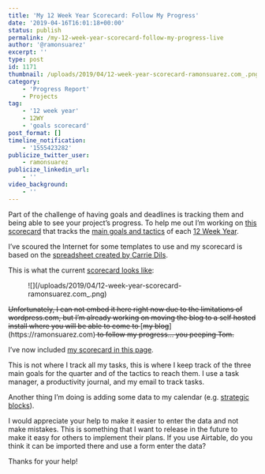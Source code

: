 ```yaml
---
title: 'My 12 Week Year Scorecard: Follow My Progress'
date: '2019-04-16T16:01:18+00:00'
status: publish
permalink: /my-12-week-year-scorecard-follow-my-progress-live
author: '@ramonsuarez'
excerpt: ''
type: post
id: 1171
thumbnail: /uploads/2019/04/12-week-year-scorecard-ramonsuarez.com_.png
category:
    - 'Progress Report'
    - Projects
tag:
    - '12 week year'
    - 12WY
    - 'goals scorecard'
post_format: []
timeline_notification:
    - '1555423282'
publicize_twitter_user:
    - ramonsuarez
publicize_linkedin_url:
    - ''
video_background:
    - ''
---
```

Part of the challenge of having goals and deadlines is tracking them and being able to see your project’s progress. To help me out I’m working on [this scorecard](https://ramonsuarez.com/scorecard/) that tracks the [main goals and tactics](https://ramonsuarez.com/my-vision-and-plan/) of each [12 Week Year](https://ramonsuarez.com/12-week-year-summary-and-review/).

I’ve scoured the Internet for some templates to use and my scorecard is based on the [spreadsheet created by Carrie Dils](https://carriedils.com/book-review-the-12-week-year/).

This is what the current [scorecard looks like](https://ramonsuarez.com/scorecard/):

<figure class="wp-block-image">![](/uploads/2019/04/12-week-year-scorecard-ramonsuarez.com_.png)<figcaption><https://ramonsuarez.com/scorecard/></figcaption></figure><del>Unfortunately, I can not embed it here right now due to the limitations of wordpress.com, but I’m already working on moving the blog to a self hosted install where you will be able to come to </del>[<del>my blog</del>](https://ramonsuarez.com)<del> to follow my progress… you peeping Tom.</del>

I’ve now included [my scorecard in this page](https://ramonsuarez.com/scorecards/).

This is not where I track all my tasks, this is where I keep track of the three main goals for the quarter and of the tactics to reach them. I use a task manager, a productivity journal, and my email to track tasks.

Another thing I’m doing is adding some data to my calendar (e.g. [strategic blocks](https://ramonsuarez.com/12-week-year-summary-and-review/)).

I would appreciate your help to make it easier to enter the data and not make mistakes. This is something that I want to release in the future to make it easy for others to implement their plans. If you use Airtable, do you think it can be imported there and use a form enter the data?

Thanks for your help!